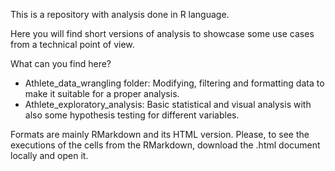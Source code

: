 This is a repository with analysis done in R language.

Here you will find short versions of analysis to showcase some use cases from a technical point of view.

What can you find here?

- Athlete_data_wrangling folder: Modifying, filtering and formatting data to make it suitable for a proper analysis.
- Athlete_exploratory_analysis: Basic statistical and visual analysis with also some hypothesis testing for different variables.

Formats are mainly RMarkdown and its HTML version. Please, to see the executions of the cells from the RMarkdown, download the .html document locally and open it.
